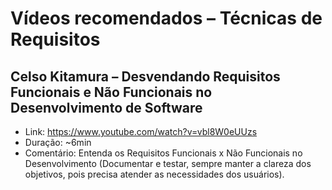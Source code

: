 # Vídeos recomendados – Técnicas de Requisitos

## Celso Kitamura – Desvendando Requisitos Funcionais e Não Funcionais no Desenvolvimento de Software
- Link: https://www.youtube.com/watch?v=vbl8W0eUUzs
- Duração: ~6min
- Comentário: Entenda os Requisitos Funcionais x Não Funcionais no Desenvolvimento (Documentar e testar, sempre manter a clareza dos objetivos, pois precisa atender as necessidades dos usuários).
